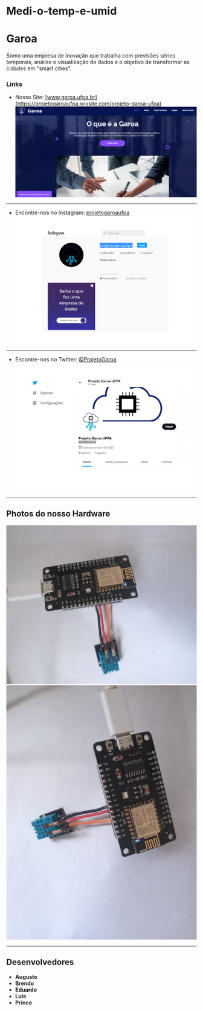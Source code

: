 # Medi-o-temp-e-umid
# Garoa
Somo uma empresa de inovação que trabalha com previsões séries temporais, análise e visualização de dados e o objetivo de transformar as cidades em "smart cities".

### Links

- Nosso Site: [www.garoa.ufpa.br](https://projetogaroaufpa.wixsite.com/projeto-garoa-ufpa)
![desktop screenshot](https://github.com/garoa-startup/garoa-site/blob/main/site.png)
---
- Encontre-nos no Instagram: [projetogaroaufpa](https://www.instagram.com/projetogaroaufpa/) 
![desktop screenshot](https://github.com/garoa-startup/garoa-site/blob/main/instagram.png)
---
- Encontre-nos no Twitter: [@ProjetoGaroa](https://twitter.com/ProjetoGaroa)
![desktop screenshot](https://github.com/garoa-startup/garoa-site/blob/main/twitter.png)
---

## Photos do nosso Hardware
![](https://github.com/garoa-startup/Medi-o-temp-e-umid/blob/main/photos/WhatsApp%20Image%202022-05-23%20at%2021.48.00.jpeg)
![](https://github.com/garoa-startup/Medi-o-temp-e-umid/blob/main/photos/WhatsApp%20Image%202022-05-23%20at%2021.48.00%20(1).jpeg)

---

## Desenvolvedores

- **Augusto**
- **Brendo**
- **Eduardo**
- **Luis**
-  **Prince**
